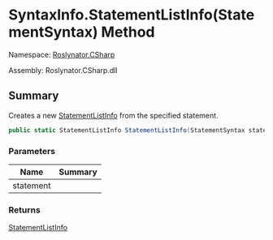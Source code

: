# SyntaxInfo\.StatementListInfo\(StatementSyntax\) Method

Namespace: [Roslynator.CSharp](../../README.md)

Assembly: Roslynator\.CSharp\.dll

## Summary

Creates a new [StatementListInfo](../../Syntax/StatementListInfo/README.md) from the specified statement\.

```csharp
public static StatementListInfo StatementListInfo(StatementSyntax statement)
```

### Parameters

| Name | Summary |
| ---- | ------- |
| statement | |

### Returns

[StatementListInfo](../../Syntax/StatementListInfo/README.md)


